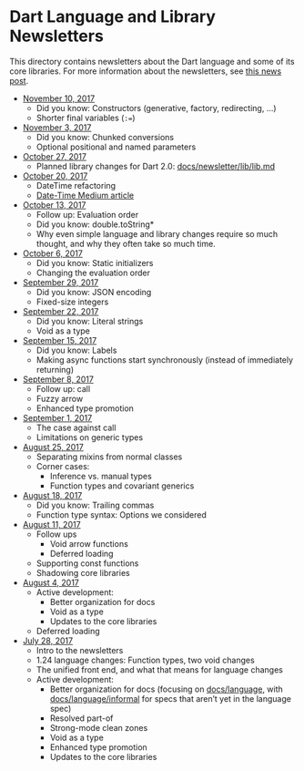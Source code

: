 # Dart Language and Library Newsletters

This directory contains newsletters about the Dart language and
some of its core libraries.
For more information about the newsletters, see
[this news post](https://news.dartlang.org/2017/11/dart-language-and-library-newsletters.html).

* [November 10, 2017](20171110.md)
  * Did you know: Constructors (generative, factory, redirecting, ...)
  * Shorter final variables (`:=`)
* [November 3, 2017](20171103.md)
  * Did you know: Chunked conversions
  * Optional positional and named parameters
* [October 27, 2017](20171027.md)
  * Planned library changes for Dart 2.0:
    [docs/newsletter/lib/lib.md](lib/lib.md)
* [October 20, 2017](20171020.md)
  * DateTime refactoring
  * [Date-Time Medium article](https://medium.com/@florian_32814/date-time-526a4f86badb)
* [October 13, 2017](20171013.md)
  * Follow up: Evaluation order
  * Did you know: double.toString*
  * Why even simple language and library changes require so much thought, and why they often take so much time.
* [October 6, 2017](20171006.md)
  * Did you know: Static initializers
  * Changing the evaluation order 
* [September 29, 2017](20170929.md)
  * Did you know: JSON encoding
  * Fixed-size integers
* [September 22, 2017](20170922.md)
  * Did you know: Literal strings
  * Void as a type
* [September 15, 2017](20170915.md)
  * Did you know: Labels
  * Making async functions start synchronously (instead of immediately returning)
* [September 8, 2017](20170908.md)
  * Follow up: call
  * Fuzzy arrow
  * Enhanced type promotion
* [September 1, 2017](20170901.md)
  * The case against call
  * Limitations on generic types
* [August 25, 2017](20170825.md)
  * Separating mixins from normal classes
  * Corner cases:
    * Inference vs. manual types
    * Function types and covariant generics
* [August 18, 2017](20170818.md)
  * Did you know: Trailing commas
  * Function type syntax: Options we considered
* [August 11, 2017](20170811.md)
  * Follow ups
    * Void arrow functions
    * Deferred loading
  * Supporting const functions
  * Shadowing core libraries
* [August 4, 2017](20170804.md)
  * Active development:
    * Better organization for docs
    * Void as a type
    * Updates to the core libraries
  * Deferred loading
* [July 28, 2017](20170728.md)
  * Intro to the newsletters
  * 1.24 language changes: Function types, two void changes
  * The unified front end, and what that means for language changes
  * Active development:
    * Better organization for docs (focusing on
      [docs/language](https://github.com/dart-lang/sdk/tree/master/docs/language), with
      [docs/language/informal](https://github.com/dart-lang/sdk/tree/master/docs/language/informal)
      for specs that aren’t yet in the language spec)
    * Resolved part-of
    * Strong-mode clean zones
    * Void as a type
    * Enhanced type promotion
    * Updates to the core libraries
